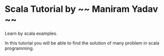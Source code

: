 # Scala Tutorial by ~~ Maniram Yadav ~~

 Learn by scala examples.
   
   In this tutorial you will be able to find the solution of many problem in scala programming. 
   
